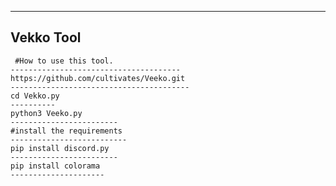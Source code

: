 ----------
Vekko Tool 
----------

     #How to use this tool.
    --------------------------------------
    https://github.com/cultivates/Veeko.git
    ----------------------------------------
    cd Vekko.py
    ----------
    python3 Veeko.py
    ------------------------
    #install the requirements
    --------------------------
    pip install discord.py
    ------------------------
    pip install colorama
    ---------------------
